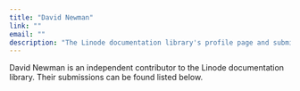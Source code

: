 ```yaml
---
title: "David Newman"
link: ""
email: ""
description: "The Linode documentation library's profile page and submission listing for David Newman"
---
```


David Newman is an independent contributor to the Linode documentation library. Their submissions can be found listed below.